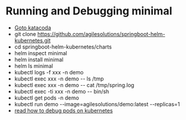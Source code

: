 # Running and Debugging minimal

* [Goto katacoda](https://www.katacoda.com/courses/kubernetes/helm-package-manager)
* git clone https://github.com/agilesolutions/springboot-helm-kubernetes.git
* cd springboot-helm-kubernetes/charts
* helm inspect minimal
* helm install minimal
* helm ls minimal
* kubectl logs -f xxx -n demo
* kubectl exec xxx -n demo -- ls /tmp 
* kubectl exec xxx -n demo -- cat /tmp/spring.log
* kubectl exec -ti xxx -n  demo -- bin/sh
* kubectl get pods -n demo
* kubectl run demo --image=agilesolutions/demo:latest --replicas=1  
* [read how to debug pods on kubernetes](https://kubernetes.io/docs/tasks/debug-application-cluster/debug-application/)